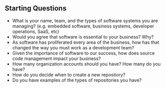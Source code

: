 ## Starting Questions

- What is your name, team, and the types of software systems you are managing? (e.g.  embedded software, business systems, developer operations, SaaS, etc)
- Would you agree that software is essential to your business? Why?
- As software has proliferated every area of the business, how has that changed the way you must work as a development team?
- Given the importance of software to our success, how  does source code management impact your business?
- How many organization accounts should you have? How many do you have?
- How do you decide when to create a new repository?
- Do you have examples of the types of repositories you have?
